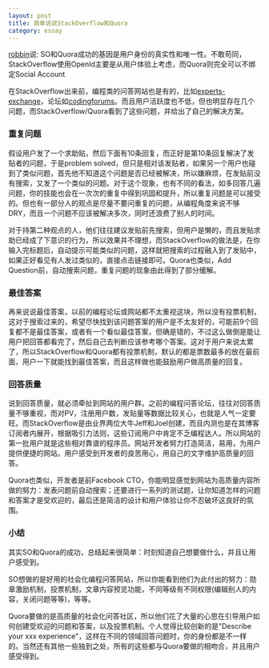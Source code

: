 ```yaml
---
layout: post
title: 简单说说StackOverflow和Quora
category: essay
---
```


<a href="http://robbin.javaeye.com/blog/978077">robbin</a>说: SO和Quora成功的基因是用户身份的真实性和唯一性。不敢苟同，StackOverflow使用OpenId主要是从用户体验上考虑，而Quora则完全可以不绑定Social Account

在StackOverflow出来前，编程类的问答网站也是有的，比如<a href="http://www.experts-exchange.com/">experts-exchange</a>，论坛如<a
href="http://www.codingforums.com/">codingforums</a>。而且用户活跃度也不低，但也明显存在几个问题，而StackOverflow/Quora看到了这些问题，并给出了自己的解决方案。

### 重复问题

假设用户发了一个求助贴，然后下面有10条回复，而正好是第10条回复解决了发贴者的问题，于是problem solved，但只是相对该发贴者，如果另一个用户也碰到了类似问题，首先他不知道这个问题是否已经被解决，所以嫌麻烦，在发贴前没有搜索，又发了一个类似的问题。对于这个现象，也有不同的看法，如多回答几遍问题，你的技能也会在一次次的重复中得到巩固和提升，所以重复问题是可以接受的。但也有一部分人的观点是尽量不要问重复的问题，从编程角度来说不够DRY，而且一个问题不应该被解决多次，同时还浪费了别人的时间。

对于持第二种观点的人，他们往往建议发贴前先搜索，但用户是懒的，而且发贴求助已经成了下意识的行为，所以效果并不理想，而StackOverflow的做法是，在你输入完标题后，自动提示可能类似的问题，这样就把搜索的过程融入到了发贴中，如果正好看见有人发过类似的，直接点击链接即可。Quora也类似，Add Question前，自动搜索问题，重复问题的现象由此得到了部分缓解。

### 最佳答案

再来说说最佳答案，以前的编程论坛或网站都不太重视这块，所以没有投票机制，这对于搜索过来的，希望尽快找到该问题答案的用户是不太友好的，可能前9个回复都不是最佳答案，或者有一个看似最佳答案，但确是错的，不过这么做倒是能让用户把回答都看完了，然后自己去判断应该参考哪个答案。这对于用户来说太累了，所以StackOverflow和Quora都有投票机制，默认的都是票数最多的放在最前面，用户一下就能找到最佳答案，而且这样做也能鼓励用户做高质量的回复。

### 回答质量

说到回答质量，就必须牵扯到网站的用户群。之前的编程问答论坛，往往对回答质量不够重视，而对PV，注册用户数，发贴量等数据比较关心，也就是人气一定要旺。而StackOverflow是由业界两位大牛Jeff和Joel创建，而且内测也是在其博客订阅者内展开，根据吸引力法则，这些订阅用户中肯定不乏编程达人。所以网站的第一批用户就是这些相对靠谱的程序员。网站开发者努力打造简洁，易用，为用户提供便捷的网站。用户感受到开发者的良苦用心，用自己的文字维护高质量的回答。

Quora也类似，开发者是前Facebook CTO，你能明显感觉到网站为高质量内容所做的努力：发表问题前自动搜索；还要进行一系列的测试题，让你知道怎样的问题和答案才是受欢迎的，最后还是简洁的设计和用户体验让你不忍破坏这良好的氛围。

### 小结

其实SO和Quora的成功，总结起来很简单：时刻知道自己想要做什么，并且让用户感受到。

SO想做的是好用的社会化编程问答网站，所以你能看到他们为此付出的努力：勋章激励机制，投票机制，文章内容预览功能，不同等级有不同权限(编辑别人的内容，关闭问题等等)，等等。

Quora要做的是高质量的社会化问答社区，所以他们花了大量的心思在引导用户如何创建受欢迎的问题和答案，以及投票机制。个人觉得比较创新的是"Describe your xxx experience"，这样在不同的领域回答问题时，你的身份都是不一样的。当然还有其他一些独到之处，所有的这些都与Quora要做的相吻合，并且用户感受得到。
